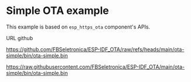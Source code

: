 

# Simple OTA example

This example is based on `esp_https_ota` component's APIs.



URL github

https://github.com/FBSeletronica/ESP-IDF_OTA/raw/refs/heads/main/ota-simple/bin/ota-simple.bin


https://raw.githubusercontent.com/FBSeletronica/ESP-IDF_OTA/main/ota-simple/bin/ota-simple.bin

